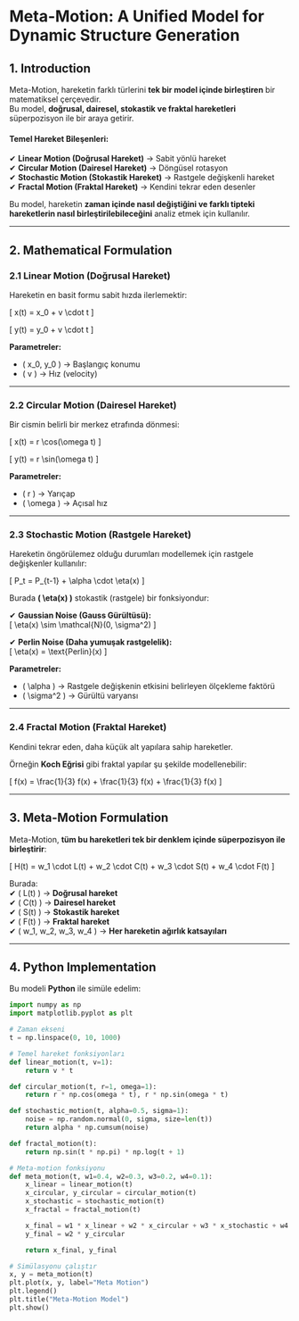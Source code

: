 # Meta-Motion: A Unified Model for Dynamic Structure Generation  

## **1. Introduction**  
Meta-Motion, hareketin farklı türlerini **tek bir model içinde birleştiren** bir matematiksel çerçevedir.  
Bu model, **doğrusal, dairesel, stokastik ve fraktal hareketleri** süperpozisyon ile bir araya getirir.  

#### **Temel Hareket Bileşenleri:**  
✔ **Linear Motion (Doğrusal Hareket)** → Sabit yönlü hareket  
✔ **Circular Motion (Dairesel Hareket)** → Döngüsel rotasyon  
✔ **Stochastic Motion (Stokastik Hareket)** → Rastgele değişkenli hareket  
✔ **Fractal Motion (Fraktal Hareket)** → Kendini tekrar eden desenler  

Bu model, hareketin **zaman içinde nasıl değiştiğini ve farklı tipteki hareketlerin nasıl birleştirilebileceğini** analiz etmek için kullanılır.  

---

## **2. Mathematical Formulation**  

### **2.1 Linear Motion (Doğrusal Hareket)**  
Hareketin en basit formu sabit hızda ilerlemektir:  

\[
x(t) = x_0 + v \cdot t
\]

\[
y(t) = y_0 + v \cdot t
\]

**Parametreler:**  
- \( x_0, y_0 \) → Başlangıç konumu  
- \( v \) → Hız (velocity)  

---

### **2.2 Circular Motion (Dairesel Hareket)**  
Bir cismin belirli bir merkez etrafında dönmesi:  

\[
x(t) = r \cos(\omega t)
\]

\[
y(t) = r \sin(\omega t)
\]

**Parametreler:**  
- \( r \) → Yarıçap  
- \( \omega \) → Açısal hız  

---

### **2.3 Stochastic Motion (Rastgele Hareket)**  
Hareketin öngörülemez olduğu durumları modellemek için rastgele değişkenler kullanılır:  

\[
P_t = P_{t-1} + \alpha \cdot \eta(x)
\]

Burada **\( \eta(x) \)** stokastik (rastgele) bir fonksiyondur:  

✔ **Gaussian Noise (Gauss Gürültüsü):**  
\[
\eta(x) \sim \mathcal{N}(0, \sigma^2)
\]

✔ **Perlin Noise (Daha yumuşak rastgelelik):**  
\[
\eta(x) = \text{Perlin}(x)
\]

**Parametreler:**  
- \( \alpha \) → Rastgele değişkenin etkisini belirleyen ölçekleme faktörü  
- \( \sigma^2 \) → Gürültü varyansı  

---

### **2.4 Fractal Motion (Fraktal Hareket)**  
Kendini tekrar eden, daha küçük alt yapılara sahip hareketler.  

Örneğin **Koch Eğrisi** gibi fraktal yapılar şu şekilde modellenebilir:  

\[
f(x) = \frac{1}{3} f(x) + \frac{1}{3} f(x) + \frac{1}{3} f(x)
\]

---

## **3. Meta-Motion Formulation**  

Meta-Motion, **tüm bu hareketleri tek bir denklem içinde süperpozisyon ile birleştirir**:  

\[
H(t) = w_1 \cdot L(t) + w_2 \cdot C(t) + w_3 \cdot S(t) + w_4 \cdot F(t)
\]

Burada:  
✔ \( L(t) \) → **Doğrusal hareket**  
✔ \( C(t) \) → **Dairesel hareket**  
✔ \( S(t) \) → **Stokastik hareket**  
✔ \( F(t) \) → **Fraktal hareket**  
✔ \( w_1, w_2, w_3, w_4 \) → **Her hareketin ağırlık katsayıları**  

---

## **4. Python Implementation**  

Bu modeli **Python** ile simüle edelim:  

```python
import numpy as np
import matplotlib.pyplot as plt

# Zaman ekseni
t = np.linspace(0, 10, 1000)

# Temel hareket fonksiyonları
def linear_motion(t, v=1):
    return v * t

def circular_motion(t, r=1, omega=1):
    return r * np.cos(omega * t), r * np.sin(omega * t)

def stochastic_motion(t, alpha=0.5, sigma=1):
    noise = np.random.normal(0, sigma, size=len(t))
    return alpha * np.cumsum(noise)

def fractal_motion(t):
    return np.sin(t * np.pi) * np.log(t + 1)

# Meta-motion fonksiyonu
def meta_motion(t, w1=0.4, w2=0.3, w3=0.2, w4=0.1):
    x_linear = linear_motion(t)
    x_circular, y_circular = circular_motion(t)
    x_stochastic = stochastic_motion(t)
    x_fractal = fractal_motion(t)

    x_final = w1 * x_linear + w2 * x_circular + w3 * x_stochastic + w4 * x_fractal
    y_final = w2 * y_circular  

    return x_final, y_final

# Simülasyonu çalıştır
x, y = meta_motion(t)
plt.plot(x, y, label="Meta Motion")
plt.legend()
plt.title("Meta-Motion Model")
plt.show()
